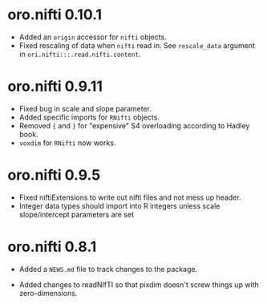 # oro.nifti 0.10.1

* Added an `origin` accessor for `nifti` objects.
* Fixed rescaling of data when `nifti` read in.  See `rescale_data` argument in `ori.nifti:::.read.nifti.content`.

# oro.nifti 0.9.11

* Fixed bug in scale and slope parameter.
* Added specific imports for `RNifti` objects.
* Removed `{` and `}` for "expensive" S4 overloading according to Hadley book.
* `voxdim` for `RNifti` now works.

# oro.nifti 0.9.5

* Fixed niftiExtensions to write out nifti files and not mess up header.
* Integer data types should import into R integers unless scale slope/intercept parameters are set

# oro.nifti 0.8.1

* Added a `NEWS.md` file to track changes to the package.

* Added changes to readNIfTI so that pixdim doesn't screw things up with 
  zero-dimensions.

